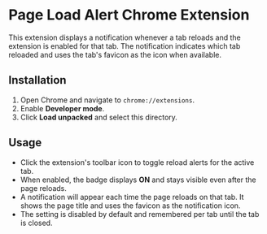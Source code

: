 # Page Load Alert Chrome Extension

This extension displays a notification whenever a tab reloads and the extension is enabled for that tab. The notification indicates which tab reloaded and uses the tab's favicon as the icon when available.

## Installation
1. Open Chrome and navigate to `chrome://extensions`.
2. Enable **Developer mode**.
3. Click **Load unpacked** and select this directory.

## Usage
 - Click the extension's toolbar icon to toggle reload alerts for the active tab.
- When enabled, the badge displays **ON** and stays visible even after the page reloads.
- A notification will appear each time the page reloads on that tab. It shows the page title and uses the favicon as the notification icon.
- The setting is disabled by default and remembered per tab until the tab is closed.

